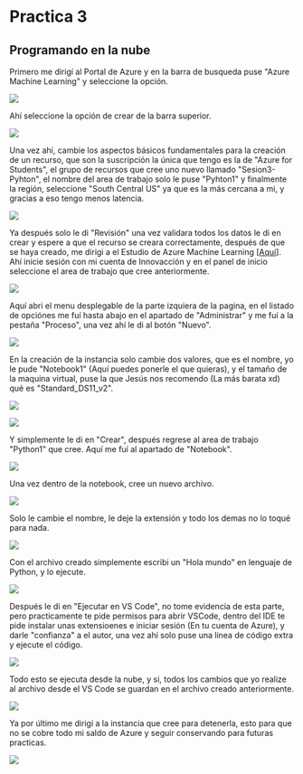 # Practica 3

## Programando en la nube

Primero me dirigí al Portal de Azure y en la barra de busqueda puse "Azure Machine Learning" y seleccione la opción.

![](https://github.com/Mario-CamachoCC/Practica-3/blob/main/img/1.png)

Ahí seleccione la opción de crear de la barra superior.

![](https://github.com/Mario-CamachoCC/Practica-3/blob/main/img/2.png)

Una vez ahí, cambie los aspectos básicos fundamentales para la creación de un recurso, que son la suscripción la única que tengo es la de "Azure for Students", el grupo de recursos que cree uno nuevo llamado "Sesion3-Pyhton", el nombre del area de trabajo solo le puse "Pyhton1" y finalmente la región, seleccione "South Central US" ya que es la más cercana a mi, y gracias a eso tengo menos latencia.

![](https://github.com/Mario-CamachoCC/Practica-3/blob/main/img/3.png)

Ya después solo le di "Revisión" una vez validara todos los datos le di en crear y espere a que el recurso se creara correctamente, después de que se haya creado, me dirigi a el Estudio de Azure Machine Learning [[Aquí](ml.azure.com)]. Ahí inicie sesión con mi cuenta de Innovacción y en el panel de inicio seleccione el area de trabajo que cree anteriormente.

![](https://github.com/Mario-CamachoCC/Practica-3/blob/main/img/4.png)

Aquí abri el menu desplegable de la parte izquiera de la pagina, en el listado de opciónes me fuí hasta abajo en el apartado de "Administrar" y me fuí a la pestaña "Proceso", una vez ahí le di al botón "Nuevo".

![](https://github.com/Mario-CamachoCC/Practica-3/blob/main/img/8.png)

En la creación de la instancia solo cambie dos valores, que es el nombre, yo le pude "Notebook1" (Aquí puedes ponerle el que quieras), y el tamaño de la maquina virtual, puse la que Jesús nos recomendo (La más barata xd) qué es "Standard_DS11_v2".

![](https://github.com/Mario-CamachoCC/Practica-3/blob/main/img/9.png)

![](https://github.com/Mario-CamachoCC/Practica-3/blob/main/img/10.png)

Y simplemente le di en "Crear", después regrese al area de trabajo "Python1" que cree. Aquí me fuí al apartado de "Notebook".

![](https://github.com/Mario-CamachoCC/Practica-3/blob/main/img/5.png)

Una vez dentro de la notebook, cree un nuevo archivo.

![](https://github.com/Mario-CamachoCC/Practica-3/blob/main/img/6.png)

Solo le cambie el nombre, le deje la extensión y todo los demas no lo toqué para nada.

![](https://github.com/Mario-CamachoCC/Practica-3/blob/main/img/7.png)

Con el archivo creado simplemente escribi un "Hola mundo" en lenguaje de Python, y lo ejecute.

![](https://github.com/Mario-CamachoCC/Practica-3/blob/main/img/12.png)

Después le di en "Ejecutar en VS Code", no tome evidencia de esta parte, pero practicamente te pide permisos para abrir VSCode, dentro del IDE te pide instalar unas extensioenes e iniciar sesión (En tu cuenta de Azure), y darle "confianza" a el autor, una vez ahí solo puse una linea de código extra y ejecute el código.

![](https://github.com/Mario-CamachoCC/Practica-3/blob/main/img/13.png)

Todo esto se ejecuta desde la nube, y si, todos los cambios que yo realize al archivo desde el VS Code se guardan en el archivo creado anteriormente.

![](https://github.com/Mario-CamachoCC/Practica-3/blob/main/img/14.png)

Ya por último me dirigí a la instancia que cree para detenerla, esto para que no se cobre todo mi saldo de Azure y seguir conservando para futuras practicas.

![](https://github.com/Mario-CamachoCC/Practica-3/blob/main/img/15.png)
